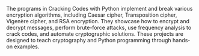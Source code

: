 The programs in Cracking Codes with Python implement and break various encryption algorithms, including Caesar cipher, 
Transposition cipher, Vigenère cipher, and RSA encryption. They showcase how to encrypt and decrypt messages, perform brute-force attacks,
use frequency analysis to crack codes, and automate cryptographic solutions. These projects are designed to teach cryptography and Python programming through hands-on examples.






